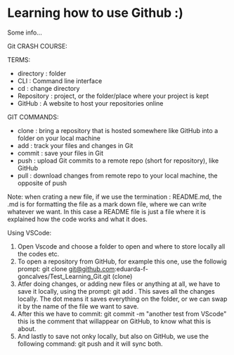 # Learning how to use Github :)

Some info...

Git CRASH COURSE:

TERMS:
- directory : folder
- CLI : Command line interface
- cd : change directory
- Repository : project, or the folder/place where your project is kept
- GitHub : A website to host your repositories online

GIT COMMANDS:
- clone : bring a repository that is hosted somewhere like GitHub into a folder on your local machine
- add : track your files and changes in Git
- commit : save your files in Git
- push : upload Git commits to a remote repo (short for repository), like GitHub
- pull : download changes from remote repo to your local machine, the opposite of push

Note: when crating a new file, if we use the termination : README.md, the .md is for formatting the file as a mark down file, where we can write whatever we want.
In this case a README file is just a file where it is explained how the code works and what it does.

Using VSCode:
1) Open Vscode and choose a folder to open and where to store locally all the codes etc.
2) To open a repository from GitHub, for example this one, use the followig prompt: git clone git@github.com:eduarda-f-goncalves/Test_Learning_Git.git   (clone)
3) Atfer doing changes, or adding new files or anything at all, we have to save it locally, using the prompt:  git add .  This saves all the changes locally. The dot means it saves everything on the folder, or we can swap it by the name of the file we want to save.
4) After this we have to commit: git commit -m "another test from VScode"   this is the comment that willappear on GitHub, to know what this is about.
5) And lastly to save not onky locally, but also on GitHub, we use the following command: git push   and it will sync both.
